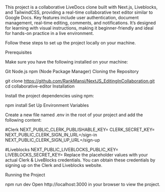 This project is a collaborative LiveDocs clone built with Next.js, Liveblocks, and TailwindCSS, providing a real-time collaborative text editor similar to Google Docs. Key features include user authentication, document management, real-time editing, comments, and notifications. It’s designed for learning with visual instructions, making it beginner-friendly and ideal for hands-on practice in a live environment.

Follow these steps to set up the project locally on your machine.

Prerequisites

Make sure you have the following installed on your machine:

Git
Node.js
npm (Node Package Manager)
Cloning the Repository

git clone https://github.com/RankMansi/NextJS_EditingInCollaboration.git
cd collaborative-editor
Installation

Install the project dependencies using npm:

npm install
Set Up Environment Variables

Create a new file named .env in the root of your project and add the following content:

#Clerk
NEXT_PUBLIC_CLERK_PUBLISHABLE_KEY=
CLERK_SECRET_KEY=
NEXT_PUBLIC_CLERK_SIGN_IN_URL=/sign-in
NEXT_PUBLIC_CLERK_SIGN_UP_URL=/sign-up

#Liveblocks
NEXT_PUBLIC_LIVEBLOCKS_PUBLIC_KEY=
LIVEBLOCKS_SECRET_KEY=
Replace the placeholder values with your actual Clerk & LiveBlocks credentials. You can obtain these credentials by signing up on the Clerk and Liveblocks website.

Running the Project

npm run dev
Open http://localhost:3000 in your browser to view the project.
